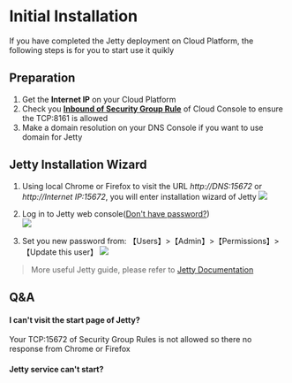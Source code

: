 # Initial Installation

If you have completed the Jetty deployment on Cloud Platform, the following steps is for you to start use it quikly

## Preparation

1. Get the **Internet IP** on your Cloud Platform
2. Check you **[Inbound of Security Group Rule](https://support.websoft9.com/docs/faq/tech-instance.html)** of Cloud Console to ensure the TCP:8161 is allowed
3. Make a domain resolution on your DNS Console if you want to use domain for Jetty

## Jetty Installation Wizard

1. Using local Chrome or Firefox to visit the URL *http://DNS:15672* or *http://Internet IP:15672*, you will enter installation wizard of Jetty
   ![](https://libs.websoft9.com/Websoft9/DocsPicture/zh/jetty/jetty-login-websoft9.png)

2. Log in to Jetty web console([Don't have password?](/stack-accounts.md#jetty))  
   ![](https://libs.websoft9.com/Websoft9/DocsPicture/zh/jetty/jetty-bk-websoft9.png)

3. Set you new password from: 【Users】>【Admin】>【Permissions】>【Update this user】
   ![](https://libs.websoft9.com/Websoft9/DocsPicture/zh/jetty/jetty-pw-websoft9.png)

> More useful Jetty guide, please refer to [Jetty Documentation](https://www.jetty.com/documentation.html)

## Q&A

#### I can't visit the start page of Jetty?

Your TCP:15672 of Security Group Rules is not allowed so there no response from Chrome or Firefox

#### Jetty service can't start? 